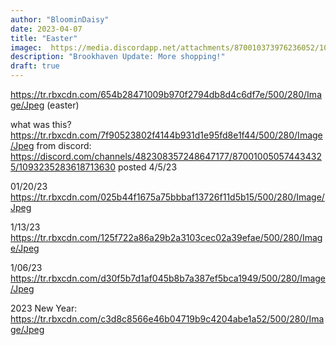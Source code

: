 ```yaml
---
author: "BloominDaisy"
date: 2023-04-07
title: "Easter"
imagec:  https://media.discordapp.net/attachments/870010373976236052/1093903267211264010/IMG_20230407_162021.jpg?ex=65e1e44e&is=65cf6f4e&hm=675ae94dd2b7c67581e0949d5e24eca6a894ba7571eee7edb7a2907529e528eb&=&format=webp&width=647&height=638
description: "Brookhaven Update: More shopping!"
draft: true
---
```


https://tr.rbxcdn.com/654b28471009b970f2794db8d4c6df7e/500/280/Image/Jpeg (easter)


what was this? https://tr.rbxcdn.com/7f90523802f4144b931d1e95fd8e1f44/500/280/Image/Jpeg from discord: https://discord.com/channels/482308357248647177/870010050574434325/1093235283618713630
posted 4/5/23

01/20/23 https://tr.rbxcdn.com/025b44f1675a75bbbaf13726f11d5b15/500/280/Image/Jpeg

1/13/23 https://tr.rbxcdn.com/125f722a86a29b2a3103cec02a39efae/500/280/Image/Jpeg

1/06/23 https://tr.rbxcdn.com/d30f5b7d1af045b8b7a387ef5bca1949/500/280/Image/Jpeg


2023 New Year: https://tr.rbxcdn.com/c3d8c8566e46b04719b9c4204abe1a52/500/280/Image/Jpeg